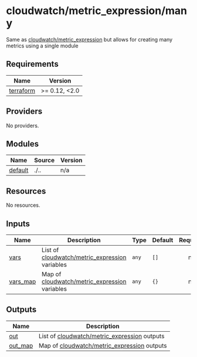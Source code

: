 # cloudwatch/metric_expression/many

Same as [cloudwatch/metric_expression](./..) but allows for creating many metrics using a single module

<!-- BEGIN_TF_DOCS -->
## Requirements

| Name | Version |
|------|---------|
| <a name="requirement_terraform"></a> [terraform](#requirement\_terraform) | >= 0.12, <2.0 |

## Providers

No providers.

## Modules

| Name | Source | Version |
|------|--------|---------|
| <a name="module_default"></a> [default](#module\_default) | ./.. | n/a |

## Resources

No resources.

## Inputs

| Name | Description | Type | Default | Required |
|------|-------------|------|---------|:--------:|
| <a name="input_vars"></a> [vars](#input\_vars) | List of [cloudwatch/metric\_expression](./..) variables | `any` | `[]` | no |
| <a name="input_vars_map"></a> [vars\_map](#input\_vars\_map) | Map of [cloudwatch/metric\_expression](./..) variables | `any` | `{}` | no |

## Outputs

| Name | Description |
|------|-------------|
| <a name="output_out"></a> [out](#output\_out) | List of [cloudwatch/metric\_expression](./..) outputs |
| <a name="output_out_map"></a> [out\_map](#output\_out\_map) | Map of [cloudwatch/metric\_expression](./..) outputs |
<!-- END_TF_DOCS -->
